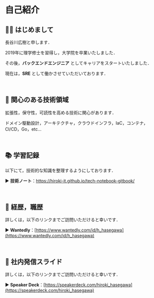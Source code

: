 # 自己紹介

## 👋🏻 はじめまして

長谷川広樹と申します．

2019年に理学修士を習得し，大学院を卒業いたしました．

その後，**バックエンドエンジニア** としてキャリアをスタートいたしました．

現在は，**SRE** として働かさせていただいております．

<br>

## 🎯 関心のある技術領域

拡張性，保守性，可読性を高める技術に関心があります．

ドメイン駆動設計，アーキテクチャ，クラウドインフラ，IaC，コンテナ，CI/CD，Go，etc...

<br>

## 📚 学習記録

以下にて，技術的な知識を整理するようにしております．

▶ **技術ノート**：https://hiroki-it.github.io/tech-notebook-gitbook/

<br>

## 💼 経歴，職歴

詳しくは，以下のリンクまでご訪問いただけると幸いです．

▶ **Wantedly**：[https://www.wantedly.com/id/h_hasegawa](https://www.wantedly.com/id/h_hasegawa)

<br>

## 📢 社内発信スライド

詳しくは，以下のリンクまでご訪問いただけると幸いです．

▶ **Speaker Deck**：[https://speakerdeck.com/hiroki_hasegawa](https://speakerdeck.com/hiroki_hasegawa)
